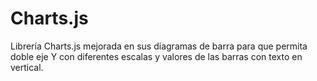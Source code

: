 # Charts.js
Librería Charts.js mejorada en sus diagramas de barra para que permita doble eje Y con diferentes escalas y valores de las barras con texto en vertical.
